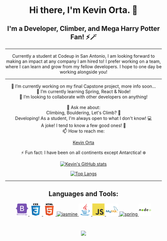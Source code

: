 <div align="center">
<h1>Hi there, I'm Kevin Orta. 👋</h1>

## I'm a Developer, Climber, and Mega Harry Potter Fan! ⚡️🪄

<hr>

Currently a student at Codeup in San Antonio, I am looking forward to making an impact at any company I am hired to! I prefer working on a team, where I can learn and grow from my fellow developers. I hope to one day be working alongside you!<br>
<hr>

[comment]: <> (**kevinorta15/kevinorta15** is a ✨ _special_ ✨ repository because its `README.md` &#40;this file&#41; appears on your GitHub profile.)

🔭 I’m currently working on my final Capstone project, more info soon...<br>
🌱 I’m currently learning Spring, React & Node!<br> 
👯 I’m looking to collaborate with other developers on anything!<br>
<br>
💬 Ask me about:<br> 
Climbing, Bouldering, Let's Climb? 🧗<br>
Developing! As a student, I'm always open to what I don't know! 💻<br>
A joke! I tend to know a few good ones! 🤣<br>
📫 How to reach me:<br> 
<div class="badge-base LI-profile-badge" data-locale="en_US" data-size="medium" data-theme="dark" data-type="VERTICAL" data-vanity="kevinorta15" data-version="v1"><a class="badge-base__link LI-simple-link" href="https://www.linkedin.com/in/kevinorta15?trk=profile-badge">Kevin Orta</a></div>

[comment]: <> (<a href="http://www.linkedin.com/in/kevinorta15"><img)

[comment]: <> (    src="https://img.shields.io/badge/linkedin-%230077B5.svg?&style=for-the-badge&logo=linkedin&logoColor=white"></a><br>)
⚡ Fun fact: I have been on all continents except Antarctica! ❄️

[![Kevin's GitHub stats](https://github-readme-stats.vercel.app/api?username=kevinorta15&show_icons=true&theme=dark)](https://github.com/anuraghazra/github-readme-stats)

[![Top Langs](https://github-readme-stats.vercel.app/api/top-langs/?username=kevinorta15&theme=dark)](https://github.com/anuraghazra/github-readme-stats)

<hr>

<h2>Languages and Tools:</h2>
<p> <a href="https://getbootstrap.com" target="_blank" rel="noreferrer"> <img src="https://raw.githubusercontent.com/devicons/devicon/master/icons/bootstrap/bootstrap-plain-wordmark.svg" alt="bootstrap" width="40" height="40"/> </a> <a href="https://www.w3schools.com/css/" target="_blank" rel="noreferrer"> <img src="https://raw.githubusercontent.com/devicons/devicon/master/icons/css3/css3-original-wordmark.svg" alt="css3" width="40" height="40"/> </a> <a href="https://www.w3.org/html/" target="_blank" rel="noreferrer"> <img src="https://raw.githubusercontent.com/devicons/devicon/master/icons/html5/html5-original-wordmark.svg" alt="html5" width="40" height="40"/> </a> <a href="https://jasmine.github.io/" target="_blank" rel="noreferrer"> <img src="https://www.vectorlogo.zone/logos/jasmine/jasmine-icon.svg" alt="jasmine" width="40" height="40"/> </a> <a href="https://www.java.com" target="_blank" rel="noreferrer"> <img src="https://raw.githubusercontent.com/devicons/devicon/master/icons/java/java-original.svg" alt="java" width="40" height="40"/> </a> <a href="https://developer.mozilla.org/en-US/docs/Web/JavaScript" target="_blank" rel="noreferrer"> <img src="https://raw.githubusercontent.com/devicons/devicon/master/icons/javascript/javascript-original.svg" alt="javascript" width="40" height="40"/> </a> <a href="https://www.mysql.com/" target="_blank" rel="noreferrer"> <img src="https://raw.githubusercontent.com/devicons/devicon/master/icons/mysql/mysql-original-wordmark.svg" alt="mysql" width="40" height="40"/></a><a href="https://spring.io/" target="_blank" rel="noreferrer"> <img src="https://www.vectorlogo.zone/logos/springio/springio-icon.svg" alt="spring" width="40" height="40"/> </a><a href="https://nodejs.org" target="_blank" rel="noreferrer"> <img src="https://raw.githubusercontent.com/devicons/devicon/master/icons/nodejs/nodejs-original-wordmark.svg" alt="nodejs" width="40" height="40"/> </a></p><br>

![](https://komarev.com/ghpvc/?username=kevinorta15&color=AAFF00)

</div>


